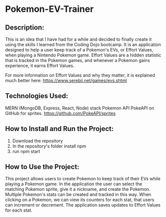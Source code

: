 # Pokemon-EV-Trainer

## Description:
This is an idea that I have had for a while and decided to finally create it using the skills I learned from the Coding Dojo bootcamp.
It is an application designed to help a user keep track of a Pokemon's EVs, or Effort Values, when playing a Nintendo Pokemon game. 
Effort Values are a hidden statistic that is tracked in the Pokemon games, and whenever a Pokemon gains experience, it earns Effort Values.

For more information on Effort Values and why they matter, it is explained much better here: https://www.serebii.net/games/evs.shtml

## Technologies Used:
MERN (MongoDB, Express, React, Node) stack
Pokemon API
PokeAPI on GitHub for sprites. https://github.com/PokeAPI/sprites

## How to Install and Run the Project:
1. Download the repository
2. In the repository's folder install npm
3. run npm start

## How to Use the Project:
This project allows users to create Pokemon to keep track of their EVs while playing a Pokemon game. In the application the user can select the matching 
Pokemon sprite, give it a nickname, and create the Pokemon. Multiple Pokemon's stats can be created and tracked in this way. When clicking on a Pokemon,
we can view its counters for each stat, that users can increment or decrement. The application saves updates to Effort Values for each stat.
